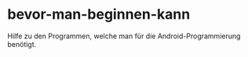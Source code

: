 bevor-man-beginnen-kann
=======================

Hilfe zu den Programmen, welche man für die Android-Programmierung benötigt. 
